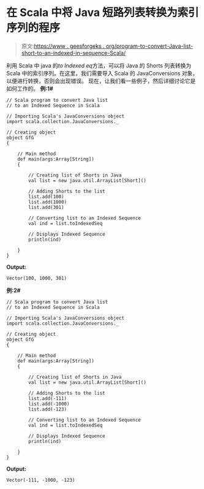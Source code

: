 # 在 Scala 中将 Java 短路列表转换为索引序列的程序

> 原文:[https://www . geesforgeks . org/program-to-convert-Java-list-short-to-an-indexed-in-sequence-Scala/](https://www.geeksforgeeks.org/program-to-convert-java-list-of-shorts-to-an-indexed-sequence-in-scala/)

利用 Scala 中 java 的*to Indexed eq*方法，可以将 Java 的 Shorts 列表转换为 Scala 中的索引序列。在这里，我们需要导入 Scala 的 JavaConversions 对象，以便进行转换，否则会出现错误。
现在，让我们看一些例子，然后详细讨论它是如何工作的。
**例:1#**

```
// Scala program to convert Java list 
// to an Indexed Sequence in Scala

// Importing Scala's JavaConversions object
import scala.collection.JavaConversions._

// Creating object
object GfG
{ 

    // Main method
    def main(args:Array[String])
    {

        // Creating list of Shorts in Java
        val list = new java.util.ArrayList[Short]()

        // Adding Shorts to the list
        list.add(100)
        list.add(1000)
        list.add(301)

        // Converting list to an Indexed Sequence 
        val ind = list.toIndexedSeq

        // Displays Indexed Sequence
        println(ind)

    }
}
```

**Output:**

```
Vector(100, 1000, 301)

```

**例:2#**

```
// Scala program to convert Java list 
// to an Indexed Sequence in Scala

// Importing Scala's JavaConversions object
import scala.collection.JavaConversions._

// Creating object
object GfG
{ 

    // Main method
    def main(args:Array[String])
    {

        // Creating list of Shorts in Java
        val list = new java.util.ArrayList[Short]()

        // Adding Shorts to the list
        list.add(-111)
        list.add(-1000)
        list.add(-123)

        // Converting list to an Indexed Sequence 
        val ind = list.toIndexedSeq

        // Displays Indexed Sequence
        println(ind)

    }
}
```

**Output:**

```
Vector(-111, -1000, -123)

```